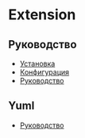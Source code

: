 Extension
===

## Руководство

* [Установка](install.md)
* [Конфигурация](config.md)
* [Руководство](guide.md)

## Yuml

* [Руководство](yuml-guide.md)

